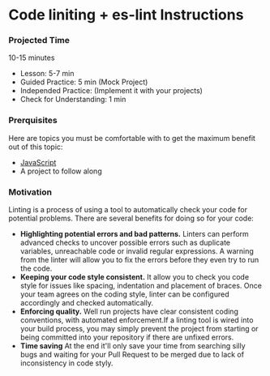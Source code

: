 # Code liniting + es-lint Instructions

### Projected Time

10-15 minutes
- Lesson: 5-7 min
- Guided Practice: 5 min (Mock Project)
- Independed Practice: (Implement it with your projects)
- Check for Understanding: 1 min

### Prerquisites
Here are topics you must be comfortable with to get the maximum benefit out of this topic:

- [JavaScript](https://github.com/Techtonica/curriculum/blob/master/javascript/javascript-1.md)
- A project to follow along

### Motivation 

Linting is  a process of using a tool to automatically check your code for potential problems. There are several benefits for doing so for your code:
- **Highlighting potential errors and bad patterns.** Linters can perform advanced checks to uncover possible errors such as duplicate variables, unreachable code or invalid regular expressions. A warning from the linter will allow you to fix the errors before they even try to run the code.
- **Keeping your code style consistent.** It allow you to check you code style for issues like spacing, indentation and placement of braces. Once your team agrees on the coding style, linter can be configured accordingly and checked automatically.
- **Enforcing quality.** Well run projects have clear consistent coding conventions, with automated enforcement.If a linting tool is wired into your build process, you may simply prevent the project from starting or being committed into your repository if there are unfixed errors.
- **Time saving** At the end it'll only save your time from searching silly bugs and waiting for your Pull Request to be merged due to lack of inconsistency in code styly.